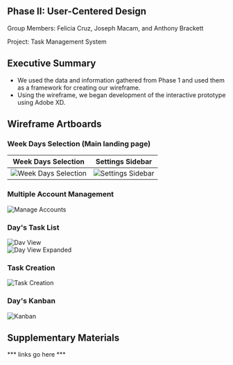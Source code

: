 ## Phase II: User-Centered Design

Group Members: Felicia Cruz, Joseph Macam, and Anthony Brackett

Project: Task Management System

## Executive Summary

* We used the data and information gathered from Phase 1 and used them as a framework for creating our wireframe.
* Using the wireframe, we began development of the interactive prototype using Adobe XD.

## Wireframe Artboards 

### Week Days Selection (Main landing page)
Week Days Selection        |  Settings Sidebar
:-------------------------:|:-------------------------:
![Week Days Selection](../assets/Main_landing_page.png)<br/> | ![Settings Sidebar](../assets/Settings_sidebar.png)<br/>

### Multiple Account Management
![Manage Accounts](../assets/Manage_Accounts.png)<br/>

### Day's Task List
![Dav View](../assets/Day_view.png)<br/>
![Day View Expanded](../assets/Day_view_expanded.png)<br/>

### Task Creation
![Task Creation](../assets/Create_task.png)<br/>

### Day's Kanban
![Kanban](../assets/Kanban.png)<br/>

## Supplementary Materials

*** links go here ***
